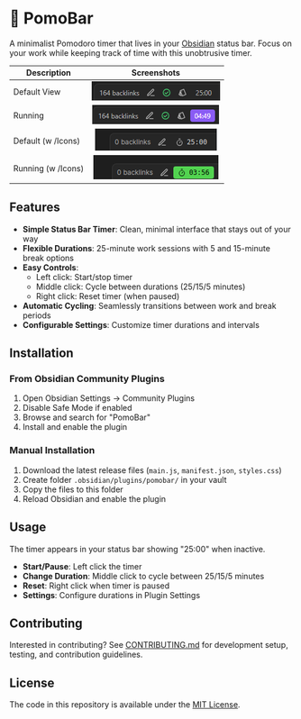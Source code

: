 # 🌟 PomoBar

A minimalist Pomodoro timer that lives in your [Obsidian](https://obsidian.md) status bar. Focus on your work while keeping track of time with this unobtrusive timer.

| Description            | Screenshots                                              |
| ---------------------- | :------------------------------------------------------: |
| Default View           | ![screenshot-1](./screenshots/screenshot-1.png)           |
| Running                | ![screenshot-2](./screenshots/screenshot-2.png)           |
| Default (w /Icons)     | ![screenshot-icon-1](./screenshots/screenshot-icon-1.png) |
| Running (w /Icons)     | ![screenshot-icon-2](./screenshots/screenshot-icon-2.png) |

## Features

- **Simple Status Bar Timer**: Clean, minimal interface that stays out of your way
- **Flexible Durations**: 25-minute work sessions with 5 and 15-minute break options
- **Easy Controls**:
  - Left click: Start/stop timer
  - Middle click: Cycle between durations (25/15/5 minutes)
  - Right click: Reset timer (when paused)
- **Automatic Cycling**: Seamlessly transitions between work and break periods
- **Configurable Settings**: Customize timer durations and intervals

## Installation

### From Obsidian Community Plugins

1. Open Obsidian Settings → Community Plugins
2. Disable Safe Mode if enabled
3. Browse and search for "PomoBar"
4. Install and enable the plugin

### Manual Installation

1. Download the latest release files (`main.js`, `manifest.json`, `styles.css`)
2. Create folder `.obsidian/plugins/pomobar/` in your vault
3. Copy the files to this folder
4. Reload Obsidian and enable the plugin

## Usage

The timer appears in your status bar showing "25:00" when inactive.

- **Start/Pause**: Left click the timer
- **Change Duration**: Middle click to cycle between 25/15/5 minutes
- **Reset**: Right click when timer is paused
- **Settings**: Configure durations in Plugin Settings

## Contributing

Interested in contributing? See [CONTRIBUTING.md](CONTRIBUTING.md) for development setup, testing, and contribution guidelines.

## License

The code in this repository is available under the [MIT License](LICENSE).
